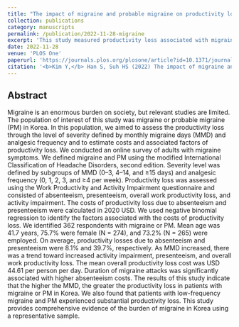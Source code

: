 ```yaml
---
title: "The impact of migraine and probable migraine on productivity loss in Korea: A cross-sectional online survey"
collection: publications
category: manuscripts
permalink: /publication/2022-11-28-migraine
excerpt: 'This study measured productivity loss associated with migraine and PM in Korea using online survey.'
date: 2022-11-28
venue: 'PLOS One'
paperurl: 'https://journals.plos.org/plosone/article?id=10.1371/journal.pone.0277905'
citation: '<b>Kim Y,</b> Han S, Suh HS (2022) The impact of migraine and probable migraine on productivity loss in Korea: A cross-sectional online survey. <i>PLOS ONE</i> 17(11): e0277905. https://doi.org/10.1371/journal.pone.0277905'
---
```

## Abstract
Migraine is an enormous burden on society, but relevant studies are limited. The population of interest of this study was migraine or probable migraine (PM) in Korea. In this population, we aimed to assess the productivity loss through the level of severity defined by monthly migraine days (MMD) and analgesic frequency and to estimate costs and associated factors of productivity loss. We conducted an online survey of adults with migraine symptoms. We defined migraine and PM using the modified International Classification of Headache Disorders, second edition. Severity level was defined by subgroups of MMD (0–3, 4–14, and ≥15 days) and analgesic frequency (0, 1, 2, 3, and ≥4 per week). Productivity loss was assessed using the Work Productivity and Activity Impairment questionnaire and consisted of absenteeism, presenteeism, overall work productivity loss, and activity impairment. The costs of productivity loss due to absenteeism and presenteeism were calculated in 2020 USD. We used negative binomial regression to identify the factors associated with the costs of productivity loss. We identified 362 respondents with migraine or PM. Mean age was 41.7 years, 75.7% were female (N = 274), and 73.2% (N = 265) were employed. On average, productivity losses due to absenteeism and presenteeism were 8.1% and 39.7%, respectively. As MMD increased, there was a trend toward increased activity impairment, presenteeism, and overall work productivity loss. The mean overall productivity loss cost was USD 44.61 per person per day. Duration of migraine attacks was significantly associated with higher absenteeism costs. The results of this study indicate that the higher the MMD, the greater the productivity loss in patients with migraine or PM in Korea. We also found that patients with low-frequency migraine and PM experienced substantial productivity loss. This study provides comprehensive evidence of the burden of migraine in Korea using a representative sample.
